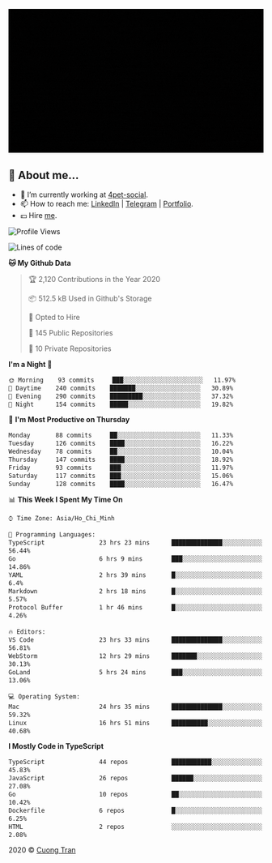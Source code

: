 ![banner](https://raw.githubusercontent.com/103cuong/103cuong/master/banner.gif)

## 🦄 About me...

- 🚀 I’m currently working at [4pet-social](https://github.com/4pet-social).
- 📫 How to reach me: [LinkedIn](https://linkedin.com/in/103cuong) | [Telegram](https://t.me/cuong103) | [Portfolio](https://103cuong.github.io/).
- 💵 Hire [me](mailto:103cuong@gmail.com).

<!--START_SECTION:waka-->
![Profile Views](http://img.shields.io/badge/Profile%20Views-193-blue)

![Lines of code](https://img.shields.io/badge/From%20Hello%20World%20I%27ve%20Written-17.4%20million%20lines%20of%20code-blue)

**🐱 My Github Data** 

> 🏆 2,120 Contributions in the Year 2020
 > 
> 📦 512.5 kB Used in Github's Storage 
 > 
> 💼 Opted to Hire
 > 
> 📜 145 Public Repositories
 > 
> 🔑 10 Private Repositories 

**I'm a Night 🦉** 

```text
🌞 Morning    93 commits     ███░░░░░░░░░░░░░░░░░░░░░░   11.97% 
🌆 Daytime    240 commits    ███████░░░░░░░░░░░░░░░░░░   30.89% 
🌃 Evening    290 commits    █████████░░░░░░░░░░░░░░░░   37.32% 
🌙 Night      154 commits    █████░░░░░░░░░░░░░░░░░░░░   19.82%

```
📅 **I'm Most Productive on Thursday** 

```text
Monday       88 commits     ██░░░░░░░░░░░░░░░░░░░░░░░   11.33% 
Tuesday      126 commits    ████░░░░░░░░░░░░░░░░░░░░░   16.22% 
Wednesday    78 commits     ██░░░░░░░░░░░░░░░░░░░░░░░   10.04% 
Thursday     147 commits    ████░░░░░░░░░░░░░░░░░░░░░   18.92% 
Friday       93 commits     ███░░░░░░░░░░░░░░░░░░░░░░   11.97% 
Saturday     117 commits    ███░░░░░░░░░░░░░░░░░░░░░░   15.06% 
Sunday       128 commits    ████░░░░░░░░░░░░░░░░░░░░░   16.47%

```


📊 **This Week I Spent My Time On** 

```text
⌚︎ Time Zone: Asia/Ho_Chi_Minh

💬 Programming Languages: 
TypeScript               23 hrs 23 mins      ██████████████░░░░░░░░░░░   56.44% 
Go                       6 hrs 9 mins        ███░░░░░░░░░░░░░░░░░░░░░░   14.86% 
YAML                     2 hrs 39 mins       █░░░░░░░░░░░░░░░░░░░░░░░░   6.4% 
Markdown                 2 hrs 18 mins       █░░░░░░░░░░░░░░░░░░░░░░░░   5.57% 
Protocol Buffer          1 hr 46 mins        █░░░░░░░░░░░░░░░░░░░░░░░░   4.26%

🔥 Editors: 
VS Code                  23 hrs 33 mins      ██████████████░░░░░░░░░░░   56.81% 
WebStorm                 12 hrs 29 mins      ███████░░░░░░░░░░░░░░░░░░   30.13% 
GoLand                   5 hrs 24 mins       ███░░░░░░░░░░░░░░░░░░░░░░   13.06%

💻 Operating System: 
Mac                      24 hrs 35 mins      ██████████████░░░░░░░░░░░   59.32% 
Linux                    16 hrs 51 mins      ██████████░░░░░░░░░░░░░░░   40.68%

```

**I Mostly Code in TypeScript** 

```text
TypeScript               44 repos            ███████████░░░░░░░░░░░░░░   45.83% 
JavaScript               26 repos            ██████░░░░░░░░░░░░░░░░░░░   27.08% 
Go                       10 repos            ██░░░░░░░░░░░░░░░░░░░░░░░   10.42% 
Dockerfile               6 repos             █░░░░░░░░░░░░░░░░░░░░░░░░   6.25% 
HTML                     2 repos             ░░░░░░░░░░░░░░░░░░░░░░░░░   2.08%

```



<!--END_SECTION:waka-->

2020 © [Cuong Tran](https://github.com/103cuong)
